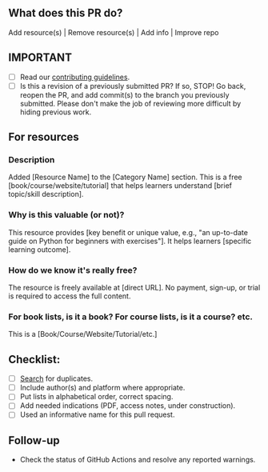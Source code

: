 ## What does this PR do?
Add resource(s) | Remove resource(s) | Add info | Improve repo

## IMPORTANT
- [ ] Read our [contributing guidelines](https://github.com/EbookFoundation/free-programming-books/blob/main/docs/CONTRIBUTING.md).
- [ ] Is this a revision of a previously submitted PR? If so, STOP! Go back, reopen the PR, and add commit(s) to the branch you previously submitted. Please don't make the job of reviewing more difficult by hiding previous work.

## For resources
### Description
Added [Resource Name] to the [Category Name] section. This is a free [book/course/website/tutorial] that helps learners understand [brief topic/skill description].

### Why is this valuable (or not)?
This resource provides [key benefit or unique value, e.g., "an up-to-date guide on Python for beginners with exercises"]. It helps learners [specific learning outcome].

### How do we know it's really free?
The resource is freely available at [direct URL]. No payment, sign-up, or trial is required to access the full content.

### For book lists, is it a book? For course lists, is it a course? etc.
This is a [Book/Course/Website/Tutorial/etc.]  

## Checklist:
- [ ] [Search](https://ebookfoundation.github.io/free-programming-books-search/) for duplicates.
- [ ] Include author(s) and platform where appropriate.
- [ ] Put lists in alphabetical order, correct spacing.
- [ ] Add needed indications (PDF, access notes, under construction).
- [ ] Used an informative name for this pull request.

## Follow-up
- Check the status of GitHub Actions and resolve any reported warnings.
